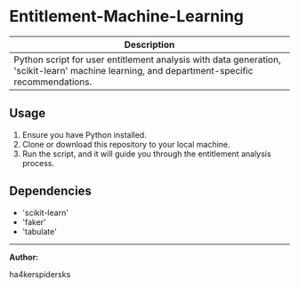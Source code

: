 # Entitlement-Machine-Learning

| Description                                               |
| --------------------------------------------------------- |
| Python script for user entitlement analysis with data generation, 'scikit-learn' machine learning, and department-specific recommendations. |

## Usage

1. Ensure you have Python installed.
2. Clone or download this repository to your local machine.
3. Run the script, and it will guide you through the entitlement analysis process.

## Dependencies

- 'scikit-learn'
- 'faker'
- 'tabulate'

---

**Author:**

ha4kerspidersks
